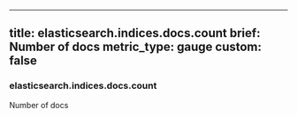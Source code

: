 
---
title: elasticsearch.indices.docs.count
brief: Number of docs
metric_type: gauge
custom: false
---
### elasticsearch.indices.docs.count

Number of docs
